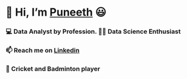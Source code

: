 # 👋 Hi, I’m [Puneeth](https://github.com/PuneethV1) 😃
### 💻 Data Analyst by Profession. 👨‍🔬 Data Science Enthusiast
### 📫 Reach me on [Linkedin](https://www.linkedin.com/in/puneeth-vadlamudi/)
### 🏅 Cricket and Badminton player

<!---
PuneethV1/PuneethV1 is a ✨ special ✨ repository because its `README.md` (this file) appears on your GitHub profile.
You can click the Preview link to take a look at your changes.
--->
